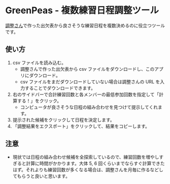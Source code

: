 # GreenPeas - 複数練習日程調整ツール

[調整さん](https://chouseisan.com)で作った出欠表から良さそうな練習日程を複数決めるのに役立つツールです。

## 使い方

1. csv ファイルを読み込む。
   - 調整さんで作った出欠表から csv ファイルをダウンロードし、このアプリにダウンロード。
   - csv ファイルをまだダウンロードしていない場合は調整さんの URL を入力することでダウンロードできます。
2. 右のサイドバーで合計練習回数と各メンバーの最低参加回数を指定して「計算する！」をクリック。
   - コンピュータが良さそうな日程の組み合わせを見つけて提示してくれます。
3. 提示された候補をクリックして日程を決定します。
4. 「調整結果をエクスポート」をクリックして、結果をコピーします。

## 注意

- 現状では日程の組み合わせ候補を全探索しているので、練習回数を増やしすぎると計算に時間がかかります。大体 5, 6 回くらいまでならすぐ計算できたはず。それよりも練習回数が多くなる場合は、調整さんを月毎に作るなどしてもらうと良いと思います。
